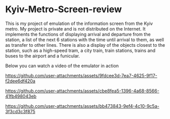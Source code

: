 # Kyiv-Metro-Screen-review

This is my project of emulation of the information screen from the Kyiv metro. My project is private and is not distributed on the Internet. It implements the functions of displaying arrival and departure from the station, a list of the next 6 stations with the time until arrival to them, as well as transfer to other lines. There is also a display of the objects closest to the station, such as a high-speed tram, a city train, train stations, trains and buses to the airport and a funicular.

Below you can watch a video of the emulator in action



https://github.com/user-attachments/assets/9fdcee3d-7ea7-4625-9f17-f2dee6df420a



https://github.com/user-attachments/assets/cbe8fea5-1396-4a68-8566-41fb498043eb



https://github.com/user-attachments/assets/bb473843-9ef4-4c10-9c5a-3f3cd3c3f875
